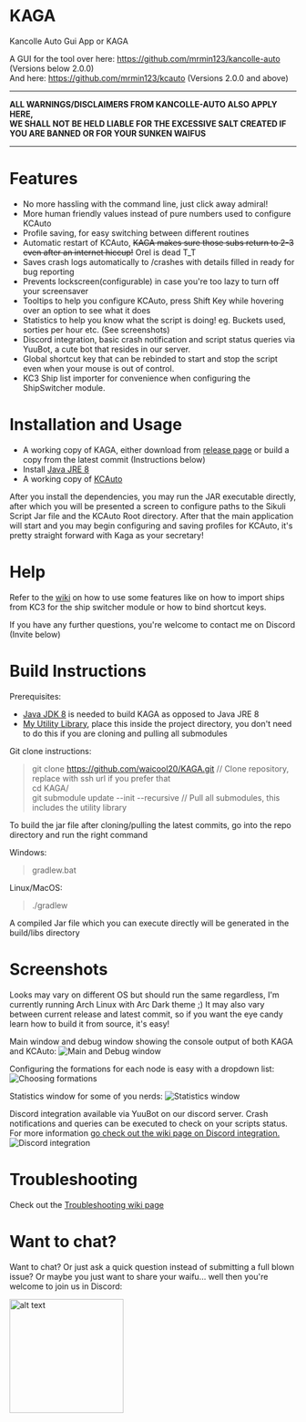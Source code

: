 # KAGA
Kancolle Auto Gui App or KAGA 

A GUI for the tool over here: https://github.com/mrmin123/kancolle-auto (Versions below 2.0.0)  
And here: https://github.com/mrmin123/kcauto (Versions 2.0.0 and above)

---
**ALL WARNINGS/DISCLAIMERS FROM KANCOLLE-AUTO ALSO APPLY HERE,  
WE SHALL NOT BE HELD LIABLE FOR THE EXCESSIVE SALT CREATED IF YOU ARE BANNED OR FOR YOUR SUNKEN WAIFUS**

---

# Features

- No more hassling with the command line, just click away admiral!
- More human friendly values instead of pure numbers used to configure KCAuto
- Profile saving, for easy switching between different routines 
- Automatic restart of KCAuto, ~~KAGA makes sure those subs return to 2-3 even after an internet hiccup!~~ Orel is dead T_T
- Saves crash logs automatically to <KCAuto Directory>/crashes with details filled in ready for bug reporting
- Prevents lockscreen(configurable) in case you're too lazy to turn off your screensaver
- Tooltips to help you configure KCAuto, press Shift Key while hovering over an option to see what it does
- Statistics to help you know what the script is doing! eg. Buckets used, sorties per hour etc. (See screenshots)
- Discord integration, basic crash notification and script status queries via YuuBot, a cute bot that resides in our server.
- Global shortcut key that can be rebinded to start and stop the script even when your mouse is out of control.
- KC3 Ship list importer for convenience when configuring the ShipSwitcher module.

# Installation and Usage

* A working copy of KAGA, either download from [release page](https://github.com/waicool20/KAGA/releases) or build a copy from the latest commit (Instructions below)
* Install [Java JRE 8](http://www.oracle.com/technetwork/java/javase/downloads/jre8-downloads-2133155.html)
* A working copy of [KCAuto](https://github.com/mrmin123/kcauto)

After you install the dependencies, you may run the JAR executable directly, after which you will be presented a screen to configure paths to the Sikuli Script Jar file and the KCAuto Root directory.
After that the main application will start and you may begin configuring and saving profiles for KCAuto, it's pretty straight forward with Kaga as your secretary!

# Help

Refer to the [wiki](https://github.com/waicool20/kaga/wiki) on how to use some features like on how to import ships from KC3 for the ship switcher module
or how to bind shortcut keys.

If you have any further questions, you're welcome to contact me on Discord (Invite below)

# Build Instructions

Prerequisites: 

* [Java JDK 8](http://www.oracle.com/technetwork/java/javase/downloads/jdk8-downloads-2133151.html) is needed to build KAGA as opposed to Java JRE 8
* [My Utility Library](https://github.com/waicool20/waicoolUtils), place this inside the project directory, you don't need to do this if you are cloning and pulling all submodules

Git clone instructions: 

> git clone https://github.com/waicool20/KAGA.git   // Clone repository, replace with ssh url if you prefer that  
> cd KAGA/  
> git submodule update --init --recursive           // Pull all submodules, this includes the utility library

To build the jar file after cloning/pulling the latest commits, go into the repo directory and run the right command

Windows:

> gradlew.bat

Linux/MacOS:

> ./gradlew

A compiled Jar file which you can execute directly will be generated in the build/libs directory

# Screenshots

Looks may vary on different OS but should run the same regardless, I'm currently running Arch Linux with Arc Dark theme ;) 
It may also vary between current release and latest commit, so if you want the eye candy learn how to build it from source, it's easy!


Main window and debug window showing the console output of both KAGA and KCAuto:
![Main and Debug window](screenshots/Main_and_Debug_window.png?raw=true)

Configuring the formations for each node is easy with a dropdown list:
![Choosing formations](screenshots/Choosing_formations.png?raw=true)

Statistics window for some of you nerds:
![Statistics window](screenshots/Main_and_Stats_window.png?raw=true)

Discord integration available via YuuBot on our discord server. Crash notifications and queries can be executed to check on your scripts status. For more information [go check out the wiki page on Discord integration.](https://github.com/waicool20/KAGA/wiki/KAGA-Discord-Integration)
![Discord integration](screenshots/Discord_Integration.png?raw=true)

# Troubleshooting

Check out the [Troubleshooting wiki page](https://github.com/waicool20/KAGA/wiki)

# Want to chat?

Want to chat? Or just ask a quick question instead of submitting a full blown issue? Or maybe you just want to share your waifu...
well then you're welcome to join us in Discord:
 
[<img src="https://discordapp.com/assets/fc0b01fe10a0b8c602fb0106d8189d9b.png" alt="alt text" width="200px">](https://discord.gg/2tt5Der)
